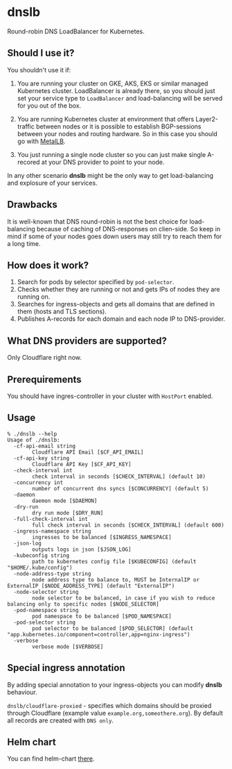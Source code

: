 # dnslb

Round-robin DNS LoadBalancer for Kubernetes.

## Should I use it?

You shouldn't use it if:

1. You are running your cluster on GKE, AKS, EKS or similar managed Kubernetes cluster.
LoadBalancer is already there, so you should just set your service type to `LoadBalancer` and
load-balancing will be served for you out of the box.

2. You are running Kubernetes cluster at environment that offers Layer2-traffic between nodes or it is possible
to establish BGP-sessions between your nodes and routing hardware. So in this case you should go with [MetalLB](https://metallb.universe.tf/).

3. You just running a single node cluster so you can just make single A-recored at your DNS provider to point to your node.

In any other scenario **dnslb** might be the only way to get load-balancing and explosure of your
services.

## Drawbacks

It is well-known that DNS round-robin is not the best choice for load-balancing because of caching of DNS-responses on clien-side. So keep in mind
if some of your nodes goes down users may still try to reach them for a long time.

## How does it work?

1. Search for pods by selector specified by `pod-selector`.
2. Checks whether they are running or not and gets IPs of nodes they are running on.
3. Searches for ingress-objects and gets all domains that are defined in them (hosts and TLS sections).
4. Publishes A-records for each domain and each node IP to DNS-provider.

## What DNS providers are supported?

Only Cloudflare right now.

## Prerequirements

You should have ingres-controller in your cluster with `HostPort` enabled.

## Usage

```
% ./dnslb --help
Usage of ./dnslb:
  -cf-api-email string
    	Cloudflare API Email [$CF_API_EMAIL]
  -cf-api-key string
    	Cloudflare API Key [$CF_API_KEY]
  -check-interval int
    	check interval in seconds [$CHECK_INTERVAL] (default 10)
  -concurrency int
    	number of concurrent dns syncs [$CONCURRENCY] (default 5)
  -daemon
    	daemon mode [$DAEMON]
  -dry-run
    	dry run mode [$DRY_RUN]
  -full-check-interval int
    	full check interval in seconds [$CHECK_INTERVAL] (default 600)
  -ingress-namespace string
    	ingresses to be balanced [$INGRESS_NAMESPACE]
  -json-log
    	outputs logs in json [$JSON_LOG]
  -kubeconfig string
    	path to kubernetes config file [$KUBECONFIG] (default "$HOME/.kube/config")
  -node-address-type string
    	node address type to balance to, MUST be InternalIP or ExternalIP [$NODE_ADDRESS_TYPE] (default "ExternalIP")
  -node-selector string
    	node selector to be balanced, in case if you wish to reduce balancing only to specific nodes [$NODE_SELECTOR]
  -pod-namespace string
    	pod namespace to be balanced [$POD_NAMESPACE]
  -pod-selector string
    	pod selector to be balanced [$POD_SELECTOR] (default "app.kubernetes.io/component=controller,app=nginx-ingress")
  -verbose
    	verbose mode [$VERBOSE]
```

## Special ingress annotation

By adding special annotation to your ingress-objects you can modify **dnslb** behaviour.

`dnslb/cloudflare-proxied` - specifies which domains should be proxied through Cloudflare (example value `example.org,someothere.org`). By default all records are created with `DNS only`.

## Helm chart
You can find helm-chart [there](https://github.com/webtor-io/helm-charts/tree/master/charts/dnslb).
